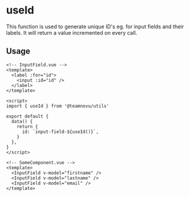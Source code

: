 useId
=================

This function is used to generate unique ID's eg. for input fields and their labels. It will return a value incremented on every call.

## Usage

```vue
<!-- InputField.vue -->
<template>
  <label :for="id">
    <input :id="id" />
  </label>
</template>

<script>
import { useId } from '@teamnovu/utils'

export default {
  data() {
    return {
      id: `input-field-${useId()}`,
    }
  },
}
</script>
```

```vue
<!-- SomeComponent.vue -->
<template>
  <InputField v-model="firstname" />
  <InputField v-model="lastname" />
  <InputField v-model="email" />
</template>
```
